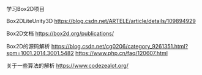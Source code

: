 学习Box2D项目

Box2DLiteUnity3D
https://blog.csdn.net/ARTELE/article/details/109894929


Box2D文档
https://box2d.org/publications/



Box2D的源码解析
https://blog.csdn.net/cg0206/category_9261351.html?spm=1001.2014.3001.5482
https://www.php.cn/faq/120607.html


关于一些算法的解析
https://www.codezealot.org/